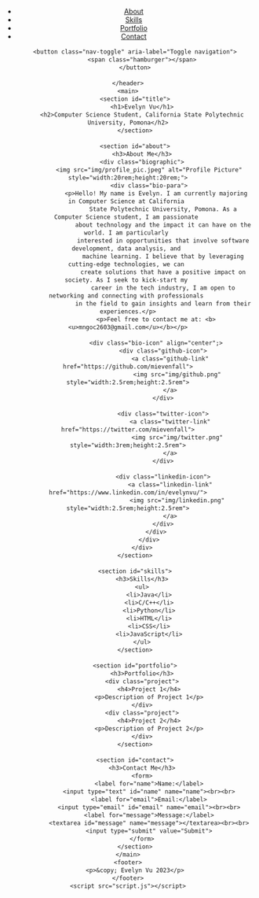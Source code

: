 <!DOCTYPE html>
<html>
<head>
    <title>Evelyn Vu</title>
    <meta name="viewport" content="width=device-width, initial-scale=1">
    <link rel="stylesheet" href="style.css">
    <link href="https://fonts.googleapis.com/css2?family=Open+Sans:wght@500&family=Raleway:wght@500&family=Sarabun:wght@300&display=swap" rel="stylesheet">
</head>
<body>
    <header>
        <nav>
            <ul>
                <li><a href="#about">About</a></li>
                <li><a href="#skills">Skills</a></li>
                <li><a href="#portfolio">Portfolio</a></li>
                <li><a href="#contact">Contact</a></li>
            </ul>
        </nav>
        
        <button class="nav-toggle" aria-label="Toggle navigation">
            <span class="hamburger"></span>
        </button>

    </header>
    <main>
        <section id="title">
            <h1>Evelyn Vu</h1>
            <h2>Computer Science Student, California State Polytechnic University, Pomona</h2>
        </section>

        <section id="about">
            <h3>About Me</h3>
            <div class="biographic">
                <img src="img/profile_pic.jpeg" alt="Profile Picture" style="width:20rem;height:20rem;">
                <div class="bio-para">
                    <p>Hello! My name is Evelyn. I am currently majoring in Computer Science at California 
                        State Polytechnic University, Pomona. As a Computer Science student, I am passionate 
                        about technology and the impact it can have on the world. I am particularly 
                        interested in opportunities that involve software development, data analysis, and 
                        machine learning. I believe that by leveraging cutting-edge technologies, we can 
                        create solutions that have a positive impact on society. As I seek to kick-start my 
                        career in the tech industry, I am open to networking and connecting with professionals 
                        in the field to gain insights and learn from their experiences.</p>
                    <p>Feel free to contact me at: <b><u>mngoc2603@gmail.com</u></b></p>
                    
                    <div class="bio-icon" align="center";>
                        <div class="github-icon">
                            <a class="github-link" href="https://github.com/mievenfall">
                                <img src="img/github.png" style="width:2.5rem;height:2.5rem">
                            </a>
                        </div>
                        
                        <div class="twitter-icon">
                            <a class="twitter-link" href="https://twitter.com/mievenfall">
                                <img src="img/twitter.png" style="width:3rem;height:2.5rem">
                            </a>
                        </div>

                        <div class="linkedin-icon">
                            <a class="linkedin-link" href="https://www.linkedin.com/in/evelynvu/">
                                <img src="img/linkedin.png" style="width:2.5rem;height:2.5rem">
                            </a>
                        </div>
                    </div>
                </div>
            </div>
        </section>

        <section id="skills">
            <h3>Skills</h3>
            <ul>
                <li>Java</li>
                <li>C/C++</li>
                <li>Python</li>
                <li>HTML</li>
                <li>CSS</li>
                <li>JavaScript</li>
            </ul>
        </section>

        <section id="portfolio">
            <h3>Portfolio</h3>
            <div class="project">
                <h4>Project 1</h4>
                <p>Description of Project 1</p>
            </div>
            <div class="project">
                <h4>Project 2</h4>
                <p>Description of Project 2</p>
            </div>
        </section>

        <section id="contact">
            <h3>Contact Me</h3>
            <form>
                <label for="name">Name:</label>
                <input type="text" id="name" name="name"><br><br>
                <label for="email">Email:</label>
                <input type="email" id="email" name="email"><br><br>
                <label for="message">Message:</label>
                <textarea id="message" name="message"></textarea><br><br>
                <input type="submit" value="Submit">
            </form>
        </section>
    </main>
    <footer>
        <p>&copy; Evelyn Vu 2023</p>
    </footer>
    <script src="script.js"></script>
</body>
</html>
